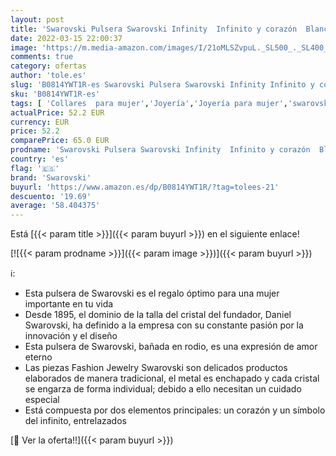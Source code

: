 ```yaml
---
layout: post
title: 'Swarovski Pulsera Swarovski Infinity  Infinito y corazón  Blanco  Baño de rodio'
date: 2022-03-15 22:00:37
image: 'https://m.media-amazon.com/images/I/21oMLSZvpuL._SL500_._SL400_.jpg'
comments: true
category: ofertas
author: 'tole.es'
slug: 'B0814YWT1R-es Swarovski Pulsera Swarovski Infinity Infinito y corazón...'
sku: 'B0814YWT1R-es'
tags: [ 'Collares  para mujer','Joyería','Joyería para mujer','swarovski', ]
actualPrice: 52.2 EUR
currency: EUR
price: 52.2
comparePrice: 65.0 EUR
prodname: 'Swarovski Pulsera Swarovski Infinity  Infinito y corazón  Blanco  Baño de rodio'
country: 'es'
flag: '🇪🇸'
brand: 'Swarovski'
buyurl: 'https://www.amazon.es/dp/B0814YWT1R/?tag=tolees-21'
descuento: '19.69'
average: '58.404375'
---
```


Está [{{< param title >}}]({{< param buyurl >}}) en el siguiente enlace!

[![{{< param prodname >}}]({{< param image >}})]({{< param buyurl >}})

ℹ️:

- Esta pulsera de Swarovski es el regalo óptimo para una mujer importante en tu vida
- Desde 1895, el dominio de la talla del cristal del fundador, Daniel Swarovski, ha definido a la empresa con su constante pasión por la innovación y el diseño
- Esta pulsera de Swarovski, bañada en rodio, es una expresión de amor eterno
- Las piezas Fashion Jewelry Swarovski son delicados productos elaborados de manera tradicional, el metal es enchapado y cada cristal se engarza de forma individual; debido a ello necesitan un cuidado especial
- Está compuesta por dos elementos principales: un corazón y un símbolo del infinito, entrelazados

[🛒 Ver la oferta!!]({{< param buyurl >}})

